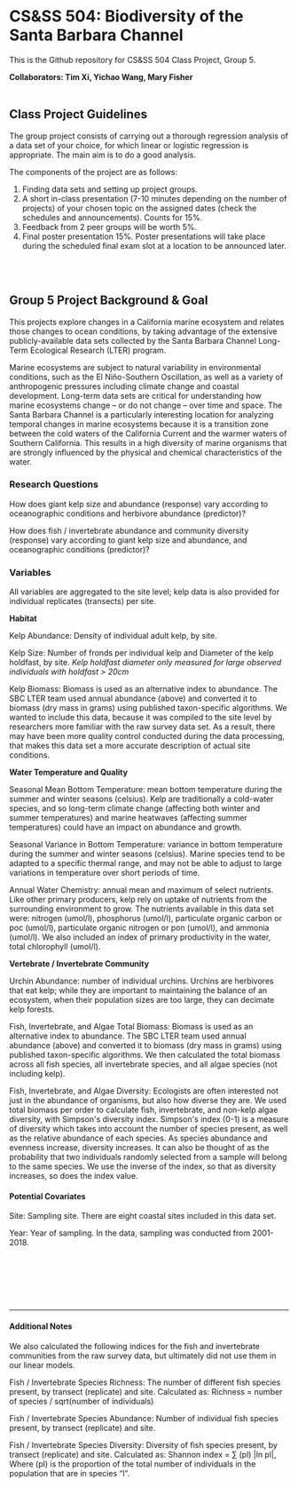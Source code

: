 # CS&SS 504: Biodiversity of the Santa Barbara Channel

This is the Github repository for CS&SS 504 Class Project, Group 5.
<br>

**Collaborators: Tim Xi, Yichao Wang, Mary Fisher**
<br>
<br>

## Class Project Guidelines

The group project consists of carrying out a thorough regression analysis of a data set of your choice, for which linear or logistic regression is appropriate. The main aim is to do a good analysis.

The components of the project are as follows:

1. Finding data sets and setting up project groups.
2. A  short in-class presentation (7-10 minutes depending on the number of projects) of your chosen topic on the assigned dates (check the schedules and announcements). Counts for 15%. 
3. Feedback from 2 peer groups will be worth 5%. 
4. Final poster presentation 15%. Poster presentations will take place during the scheduled final exam slot at a location to be announced later.
<br>
<br>

## Group 5 Project Background & Goal

This projects explore changes in a California marine ecosystem and relates those changes to ocean conditions, by taking advantage of the extensive publicly-available data sets collected by the Santa Barbara Channel Long-Term Ecological Research (LTER) program. 

Marine ecosystems are subject to natural variability in environmental conditions, such as the El Niño-Southern Oscillation, as well as a variety of anthropogenic pressures including climate change and coastal development. Long-term data sets are critical for understanding how marine ecosystems change – or do not change – over time and space. The Santa Barbara Channel is a particularly interesting location for analyzing temporal changes in marine ecosystems because it is a transition zone between the cold waters of the California Current and the warmer waters of Southern California. This results in a high diversity of marine organisms that are strongly influenced by the physical and chemical characteristics of the water. 

### Research Questions

How does giant kelp size and abundance (response) vary according to oceanographic conditions and herbivore abundance (predictor)?

How does fish / invertebrate abundance and community diversity (response) vary according to giant kelp size and abundance, and oceanographic conditions (predictor)?
<br>

### Variables

All variables are aggregated to the site level; kelp data is also provided for individual replicates (transects) per site. 

**Habitat**

Kelp Abundance: Density of individual adult kelp, by site.

Kelp Size: Number of fronds per individual kelp and Diameter of the kelp holdfast, by site. *Kelp holdfast diameter only measured for large observed individuals with holdfast > 20cm*

Kelp Biomass: Biomass is used as an alternative index to abundance. The SBC LTER team used annual abundance (above) and converted it to biomass (dry mass in grams) using published taxon-specific algorithms. We wanted to include this data, because it was compiled to the site level by researchers more familiar with the raw survey data set. As a result, there may have been more quality control conducted during the data processing, that makes this data set a more accurate description of actual site conditions.
<br>

**Water Temperature and Quality**

Seasonal Mean Bottom Temperature: mean bottom temperature during the summer and winter seasons (celsius). Kelp are traditionally a cold-water species, and so long-term climate change (affecting both winter and summer temperatures) and marine heatwaves (affecting summer temperatures) could have an impact on abundance and growth.

Seasonal Variance in Bottom Temperature: variance in bottom temperature during the summer and winter seasons (celsius). Marine species tend to be adapted to a specific thermal range, and may not be able to adjust to large variations in temperature over short periods of time. 

Annual Water Chemistry: annual mean and maximum of select nutrients. Like other primary producers, kelp rely on uptake of nutrients from the surrounding environment to grow. The nutrients available in this data set were: nitrogen (umol/l), phosphorus (umol/l), particulate organic carbon or poc (umol/l), particulate organic nitrogen or pon (umol/l), and ammonia (umol/l). We also included an index of primary productivity in the water, total chlorophyll (umol/l). 
<br>

**Vertebrate / Invertebrate Community** 

Urchin Abundance: number of individual urchins. Urchins are herbivores that eat kelp; while they are important to maintaining the balance of an ecosystem, when their population sizes are too large, they can decimate kelp forests. 

Fish, Invertebrate, and Algae Total Biomass: Biomass is used as an alternative index to abundance. The SBC LTER team used annual abundance (above) and converted it to biomass (dry mass in grams) using published taxon-specific algorithms. We then calculated the total biomass across all fish species, all invertebrate species, and all algae species (not including kelp). 

Fish, Invertebrate, and Algae Diversity: Ecologists are often interested not just in the abundance of organisms, but also how diverse they are. We used total biomass per order to calculate fish, invertebrate, and non-kelp algae diversity, with Simpson's diversity index. Simpson's index (0-1) is a measure of diversity which takes into account the number of species present, as well as the relative abundance of each species. As species abundance and evenness increase, diversity increases. It can also be thought of as the probability that two individuals randomly selected from a sample will belong to the same species. We use the inverse of the index, so that as diversity increases, so does the index value.



#### Potential Covariates 

Site: Sampling site. There are eight coastal sites included in this data set. 

Year: Year of sampling. In the data, sampling was conducted from 2001-2018. 

<br>
<br>
<br>
<br>
<br>

---



#### Additional Notes

We also calculated the following indices for the fish and invertebrate communities from the raw survey data, but ultimately did not use them in our linear models.


Fish / Invertebrate Species Richness: The number of different fish species present, by transect (replicate) and site. Calculated as: Richness = number of species / sqrt(number of individuals)

Fish / Invertebrate Species Abundance: Number of individual fish species present, by transect (replicate) and site.

Fish / Invertebrate Species Diversity: Diversity of fish species present, by transect (replicate) and site. Calculated as: Shannon index = ∑ (pl) |ln pl|, Where (pl) is the proportion of the total number of individuals in the population that are in species “l”.









